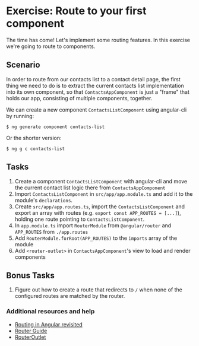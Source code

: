 # Exercise: Route to your first component

The time has come! Let's implement some routing features. In this exercise we're going to route to components.

## Scenario

In order to route from our contacts list to a contact detail page, the first thing we need to do is to extract the current contacts list implementation into its own component, so that `ContactsAppComponent` is just a "frame" that holds our app, consisting of multiple components, together.

We can create a new component `ContactsListComponent` using angular-cli by running:

```
$ ng generate component contacts-list
```
Or the shorter version:
```
$ ng g c contacts-list
```


## Tasks

1. Create a component `ContactsListComponent` with angular-cli and move the current contact list logic there from `ContactsAppComponent`
2. Import `ContactsListComponent` in `src/app/app.module.ts` and add it to the module's `declarations`.
2. Create `src/app/app.routes.ts`, import the `ContactsListComponent` and export an array with routes (e.g. `export const APP_ROUTES = [...]`), holding one route pointing to `ContactsListComponent`.
3. In `app.module.ts` import `RouterModule` from `@angular/router` and `APP_ROUTES` from `./app.routes`
4. Add `RouterModule.forRoot(APP_ROUTES)` to the `imports` array of the module
5. Add `<router-outlet>` in `ContactsAppComponent`'s view to load and render components

## Bonus Tasks

1. Figure out how to create a route that redirects to `/` when none of the configured routes are matched by the router.

### Additional resources and help

- [Routing in Angular revisited](http://blog.thoughtram.io/angular/2016/06/14/routing-in-angular-2-revisited.html)
- [Router Guide](https://angular.io/guide/router)
- [RouterOutlet](https://angular.io/docs/ts/latest/api/router/index/RouterOutlet-directive.html)
